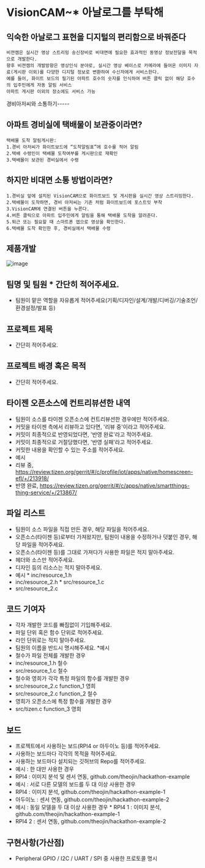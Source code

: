 # VisionCAM~* 아날로그를 부탁해
 ## 익숙한 아날로그 표현을 디지털의 편리함으로 바꿔준다
    비젼캠은 실시간 영상 스트리밍 송신장비로 비대면에 필요한 효과적인 동영상 정보전달을 목적으로 개발한다. 
    향후 비젼캠의 개발방향은 영상인식 분야로, 실시간 영상 베이스로 카메라에 들어온 이미지 자료(게시판 이외)를 다양한 디지털 정보로 변환하여 수신자에게 서비스한다.
    예를 들어, 화이트 보드의 필기된 아파트 호수의 숫자를 인식하여 버튼 클릭 없이 해당 호수의 입주민에게 자동 알림 서비스
    아파트 게시판 이외의 장소에도 서비스 가능


경비아저씨와 소통하기-----
  ## 아파트 경비실에 택배물이 보관중이라면?
    택배물 도착 알림게시판:
    1.경비 아저씨가 화이트보드에 “도착알림표”에 호수를 적어 알림
    2.택배 수령인이 택배물 도착여부를 게시판으로 재확인
    3.택배물이 보관된 경비실에서 수령
  ## 하지만 비대면 소통 방법이라면?
    1.경비실 앞에 설치된 VisionCAM으로 화이트보드 및 게시판을 실시간 영상 스트리밍한다.
    2.택배물이 도착하면, 경비 아저씨는 기존 처럼 화이트보드에 포스트잇 부착
    3.VisionCAM에 연결된 버튼을 누른다.
    4.버튼 클릭으로 아파트 입주민에게 알림을 통해 택배물 도착을 알려준다.
    5.퇴근 또는 필요할 때 스마트폰 앱으로 영상을 확인한다.
    6.택배물 도착 확인한 후, 경비실에서 택배물 수령
  ## 제품개발
  ![image](https://user-images.githubusercontent.com/45555456/92301782-7fbbab00-efa1-11ea-9868-3394877db835.png)
  
## 팀명 및 팀원 * 간단히 적어주세요. 
* 팀원이 맡은 역할을 자유롭게 적어주세요(기획/디자인/설계/개발/디버깅/기술조언/환경설정/발표 등) 
## 프로젝트 제목 
* 간단히 적어주세요. 
## 프로젝트 배경 혹은 목적 
* 간단히 적어주세요. 
## 타이젠 오픈소스에 컨트리뷰션한 내역 
* 팀원이 소스를 타이젠 오픈소스에 컨트리뷰션한 경우에만 적어주세요. 
* 커밋을 타이젠 측에서 리뷰하고 있다면, '리뷰 중'이라고 적어주세요. 
* 커밋이 최종적으로 반영되었다면, '반영 완료'라고 적어주세요. 
* 커밋이 최종적으로 거절당했다면, '반영 실패'라고 적어주세요. 
* 커밋한 내용을 확인할 수 있는 주소를 적어주세요. 
* 예시 
* 리뷰 중, https://review.tizen.org/gerrit/#/c/profile/iot/apps/native/homescreen-efl/+/213918/ 
* 반영 완료, https://review.tizen.org/gerrit/#/c/apps/native/smartthings-thing-service/+/213867/ 
## 파일 리스트 
* 팀원이 소스 파일을 직접 만든 경우, 해당 파일을 적어주세요. 
* 오픈소스(타이젠 등)로부터 가져왔지만, 팀원이 내용을 수정하거나 덧붙인 경우, 해당 파일을 적어주세요. 
* 오픈소스(타이젠 등)를 그대로 가져다가 사용한 파일은 적지 말아주세요. 
* 헤더와 소스만 적어주세요. 
* 디자인 등의 리소스는 적지 말아주세요. 
* 예시 * inc/resource_1.h 
* inc/resource_2.h * src/resource_1.c 
* src/resource_2.c 
## 코드 기여자 
* 각자 개발한 코드를 빠짐없이 기입해주세요. 
* 파일 단위 혹은 함수 단위로 적어주세요. 
* 라인 단위로는 적지 말아주세요. 
* 팀원의 이름을 반드시 명시해주세요. 
*예시 
* 철수가 파일 전체를 개발한 경우 
* inc/resource_1.h 철수 
* src/resource_1.c 철수 
* 철수와 영희가 각각 특정 파일의 함수를 개발한 경우 
* src/resource_2.c function_1 영희 
* src/resource_2.c function_2 철수 
* 영희가 오픈소스에 특정 함수를 개발한 경우 
* src/tizen.c function_3 영희 
## 보드 
* 프로젝트에서 사용하는 보드(RPI4 or 아두이노 등)를 적어주세요. 
* 사용하는 보드마다 각각의 목적을 적어주세요. 
* 사용하는 보드마다 설치되는 깃허브의 Repo를 적어주세요. 
* 예시 : 한 대만 사용한 경우 
* RPI4 : 이미지 분석 및 센서 연동, github.com/theojin/hackathon-example 
* 예시 : 서로 다른 모델의 보드를 두 대 이상 사용한 경우 
* RPI4 : 이미지 분석, github.com/theojin/hackathon-example-1 
* 아두이노 : 센서 연동, github.com/theojin/hackathon-example-2 
* 예시 : 동일 모델을 두 대 이상 사용한 경우 * RPI4 1 : 이미지 분석, github.com/theojin/hackathon-example-1 
* RPI4 2 : 센서 연동, github.com/theojin/hackathon-example-2 
## 구현사항(가산점) 
* Peripheral GPIO / I2C / UART / SPI 중 사용한 프로토콜 명시

